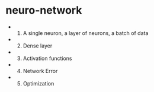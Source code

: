 # neuro-network
   * 1. A single neuron, a layer of neurons, a batch of data
   * 2. Dense layer
   * 3. Activation functions
   * 4. Network Error
   * 5. Optimization
